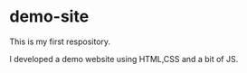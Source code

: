 # demo-site

This is my first respository.

I developed a demo website using HTML,CSS and a bit of JS.

